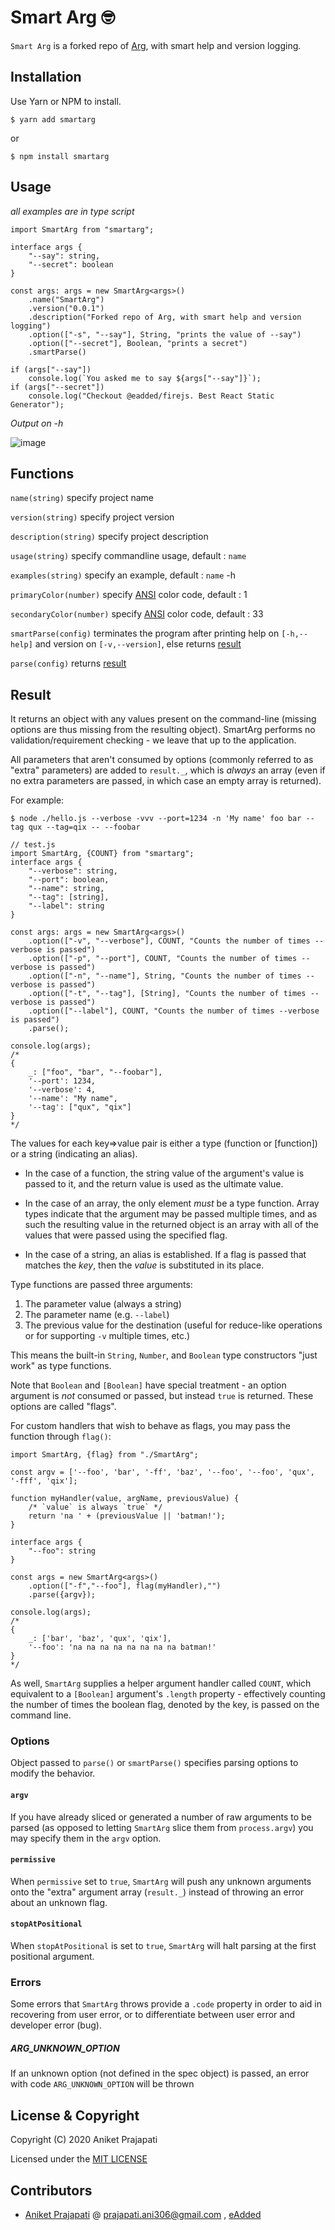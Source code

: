 # Smart Arg 🤓

`Smart Arg` is a forked repo of [Arg](https://github.com/vercel/arg), with smart help and version logging.

## Installation

Use Yarn or NPM to install.

```console
$ yarn add smartarg
```

or

```console
$ npm install smartarg
```

## Usage
*all examples are in type script*
```
import SmartArg from "smartarg";

interface args {
    "--say": string,
    "--secret": boolean
}

const args: args = new SmartArg<args>()
    .name("SmartArg")
    .version("0.0.1")
    .description("Forked repo of Arg, with smart help and version logging")
    .option(["-s", "--say"], String, "prints the value of --say")
    .option(["--secret"], Boolean, "prints a secret")
    .smartParse()

if (args["--say"])
    console.log(`You asked me to say ${args["--say"]}`);
if (args["--secret"])
    console.log("Checkout @eadded/firejs. Best React Static Generator");
```

*Output on -h*

![image](sample.png)

## Functions

```name(string)```          specify project name

```version(string)```       specify project version

```description(string)``` specify project description

```usage(string)``` specify commandline usage, default : ```name``` <flag>

```examples(string)``` specify an example, default : ```name``` -h

```primaryColor(number)``` specify [ANSI](https://en.wikipedia.org/wiki/ANSI_escape_code) color code, default : 1

```secondaryColor(number)``` specify [ANSI](https://en.wikipedia.org/wiki/ANSI_escape_code) color code, default : 33

```smartParse(config)``` terminates the program after printing help on ```[-h,--help]``` and version on ```[-v,--version]```, else returns [result](#result)

```parse(config)``` returns [result](#result)

## Result

It returns an object with any values present on the command-line (missing options are thus
missing from the resulting object). SmartArg performs no validation/requirement checking - we
leave that up to the application.

All parameters that aren't consumed by options (commonly referred to as "extra" parameters)
are added to `result._`, which is _always_ an array (even if no extra parameters are passed,
in which case an empty array is returned).

For example:

```console
$ node ./hello.js --verbose -vvv --port=1234 -n 'My name' foo bar --tag qux --tag=qix -- --foobar
```

```
// test.js
import SmartArg, {COUNT} from "smartarg";
interface args {
    "--verbose": string,
    "--port": boolean,
    "--name": string,
    "--tag": [string],
    "--label": string
}

const args: args = new SmartArg<args>()
    .option(["-v", "--verbose"], COUNT, "Counts the number of times --verbose is passed")
    .option(["-p", "--port"], COUNT, "Counts the number of times --verbose is passed")
    .option(["-n", "--name"], String, "Counts the number of times --verbose is passed")
    .option(["-t", "--tag"], [String], "Counts the number of times --verbose is passed")
    .option(["--label"], COUNT, "Counts the number of times --verbose is passed")
    .parse();

console.log(args);
/*
{
	_: ["foo", "bar", "--foobar"],
	'--port': 1234,
	'--verbose': 4,
	'--name': "My name",
	'--tag': ["qux", "qix"]
}
*/
```

The values for each key=&gt;value pair is either a type (function or [function]) or a string (indicating an alias).

- In the case of a function, the string value of the argument's value is passed to it,
  and the return value is used as the ultimate value.

- In the case of an array, the only element _must_ be a type function. Array types indicate
  that the argument may be passed multiple times, and as such the resulting value in the returned
  object is an array with all of the values that were passed using the specified flag.

- In the case of a string, an alias is established. If a flag is passed that matches the _key_,
  then the _value_ is substituted in its place.

Type functions are passed three arguments:

1. The parameter value (always a string)
2. The parameter name (e.g. `--label`)
3. The previous value for the destination (useful for reduce-like operations or for supporting `-v` multiple times, etc.)

This means the built-in `String`, `Number`, and `Boolean` type constructors "just work" as type functions.

Note that `Boolean` and `[Boolean]` have special treatment - an option argument is _not_ consumed or passed, but instead `true` is
returned. These options are called "flags".

For custom handlers that wish to behave as flags, you may pass the function through `flag()`:

```
import SmartArg, {flag} from "./SmartArg";

const argv = ['--foo', 'bar', '-ff', 'baz', '--foo', '--foo', 'qux', '-fff', 'qix'];

function myHandler(value, argName, previousValue) {
    /* `value` is always `true` */
    return 'na ' + (previousValue || 'batman!');
}

interface args {
    "--foo": string
}

const args = new SmartArg<args>()
    .option(["-f","--foo"], flag(myHandler),"")
    .parse({argv});

console.log(args);
/*
{
	_: ['bar', 'baz', 'qux', 'qix'],
	'--foo': 'na na na na na na na na batman!'
}
*/
```

As well, `SmartArg` supplies a helper argument handler called `COUNT`, which equivalent to a `[Boolean]` argument's `.length`
property - effectively counting the number of times the boolean flag, denoted by the key, is passed on the command line.

### Options

Object passed to `parse()` or `smartParse()` specifies parsing options to modify the behavior.

#### `argv`

If you have already sliced or generated a number of raw arguments to be parsed (as opposed to letting `SmartArg`
slice them from `process.argv`) you may specify them in the `argv` option.

#### `permissive`

When `permissive` set to `true`, `SmartArg` will push any unknown arguments
onto the "extra" argument array (`result._`) instead of throwing an error about
an unknown flag.

#### `stopAtPositional`

When `stopAtPositional` is set to `true`, `SmartArg` will halt parsing at the first
positional argument.

### Errors

Some errors that `SmartArg` throws provide a `.code` property in order to aid in recovering from user error, or to
differentiate between user error and developer error (bug).

##### ARG_UNKNOWN_OPTION

If an unknown option (not defined in the spec object) is passed, an error with code `ARG_UNKNOWN_OPTION` will be thrown

## License & Copyright
Copyright (C) 2020 Aniket Prajapati

Licensed under the [MIT LICENSE](LICENSE)

## Contributors
 + [Aniket Prajapati](https://github.com/aniketfuryrocks) @ prajapati.ani306@gmail.com , [eAdded](http://www.eadded.com)